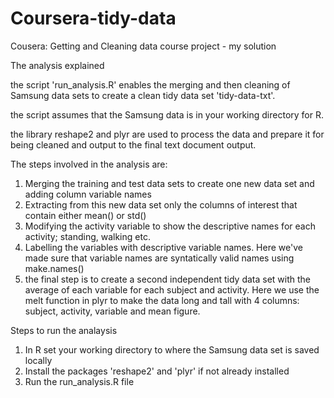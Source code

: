 # Coursera-tidy-data
Cousera: Getting and Cleaning data course project - my solution

The analysis explained

the script 'run_analysis.R' enables the merging and then cleaning of Samsung data sets to create a clean tidy data set
'tidy-data-txt'.

the script assumes that the Samsung data is in your working directory for R.

the library reshape2 and plyr are used to process the data and prepare it for being cleaned and output to the final text document output.

The steps involved in the analysis are:

1. Merging the training and test data sets to create one new data set and adding column variable names
2. Extracting from this new data set only the columns of interest that contain either mean() or std()
3. Modifying the activity variable to show the descriptive names for each activity; standing, walking etc.
4. Labelling the variables with descriptive variable names. Here we've made sure that variable names are syntatically valid names using make.names()
5. the final step is to create a second independent tidy data set with the average of each variable for each subject and activity. Here we use the melt function in plyr to make the data long and tall with 4 columns: subject, activity, variable and mean figure. 

Steps to run the analaysis

1. In R set your working directory to where the Samsung data set is saved locally
2. Install the packages 'reshape2' and 'plyr' if not already installed
3. Run the run_analysis.R file

